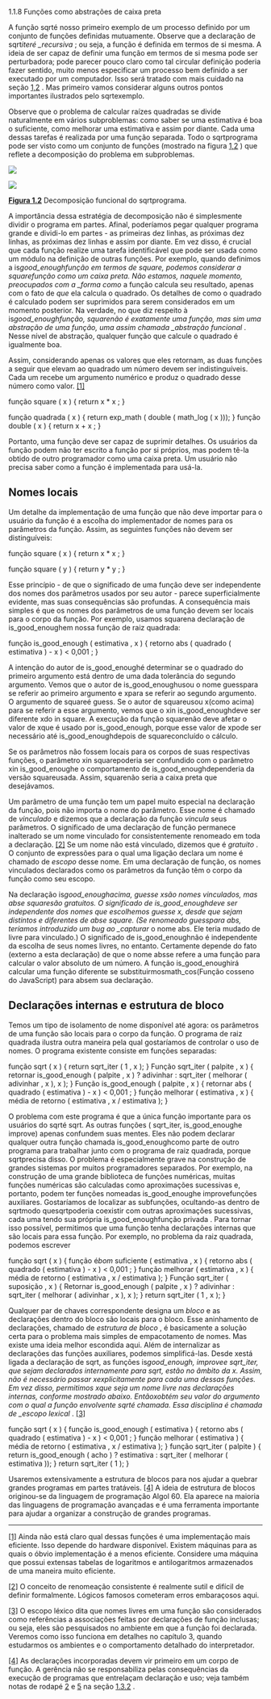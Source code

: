 1.1.8 Funções como abstrações de caixa preta

A função sqrté nosso primeiro exemplo de um processo definido por um conjunto de funções definidas mutuamente. Observe que a declaração de sqrt*iteré \_recursiva* ; ou seja, a função é definida em termos de si mesma. A ideia de ser capaz de definir uma função em termos de si mesma pode ser perturbadora; pode parecer pouco claro como tal circular definição poderia fazer sentido, muito menos especificar um processo bem definido a ser executado por um computador. Isso será tratado com mais cuidado na seção [1,2](https://so45nujb3h4koud7nsjm2lne4u-ac4c6men2g7xr2a-github.translate.goog/sicp/chapters/1.2.html) . Mas primeiro vamos considerar alguns outros pontos importantes ilustrados pelo sqrtexemplo.

Observe que o problema de calcular raízes quadradas se divide naturalmente em vários subproblemas: como saber se uma estimativa é boa o suficiente, como melhorar uma estimativa e assim por diante. Cada uma dessas tarefas é realizada por uma função separada. Todo o sqrtprograma pode ser visto como um conjunto de funções (mostrado na figura [1,2](https://so45nujb3h4koud7nsjm2lne4u-ac4c6men2g7xr2a-github.translate.goog/sicp/chapters/1.1.8.html#fig_1.2) ) que reflete a decomposição do problema em subproblemas.

![](https://source-academy.github.io/sicp/img_javascript/ch1-Z-G-6.svg)

![](https://source-academy.github.io/sicp/img_javascript/ch1-Z-G-6.svg)

**[Figura 1.2](https://so45nujb3h4koud7nsjm2lne4u-ac4c6men2g7xr2a-github.translate.goog/sicp/chapters/1.1.8.html#fig_1.2)** Decomposição funcional do sqrtprograma.

A importância dessa estratégia de decomposição não é simplesmente dividir o programa em partes. Afinal, poderíamos pegar qualquer programa grande e dividi-lo em partes - as primeiras dez linhas, as próximas dez linhas, as próximas dez linhas e assim por diante. Em vez disso, é crucial que cada função realize uma tarefa identificável que pode ser usada como um módulo na definição de outras funções. Por exemplo, quando definimos a is*good_enoughfunção em termos de square, podemos considerar a squarefunção como um caixa preta. Não estamos, naquele momento, preocupados com a \_forma como* a função calcula seu resultado, apenas com o fato de _que_ ela calcula o quadrado. Os detalhes de como o quadrado é calculado podem ser suprimidos para serem considerados em um momento posterior. Na verdade, no que diz respeito à is*good_enoughfunção, squarenão é exatamente uma função, mas sim uma abstração de uma função, uma assim chamada \_abstração funcional* . Nesse nível de abstração, qualquer função que calcule o quadrado é igualmente boa.

Assim, considerando apenas os valores que eles retornam, as duas funções a seguir que elevam ao quadrado um número devem ser indistinguíveis. Cada um recebe um argumento numérico e produz o quadrado desse número como valor. [[1]](https://so45nujb3h4koud7nsjm2lne4u-ac4c6men2g7xr2a-github.translate.goog/sicp/chapters/1.1.8.html#footnote-1)

função square ( x ) { return x \* x ; }

função quadrada ( x ) { return exp_math ( double ( math_log ( x ))); } função double ( x ) { return x + x ; }

Portanto, uma função deve ser capaz de suprimir detalhes. Os usuários da função podem não ter escrito a função por si próprios, mas podem tê-la obtido de outro programador como uma caixa preta. Um usuário não precisa saber como a função é implementada para usá-la.

## Nomes locais

Um detalhe da implementação de uma função que não deve importar para o usuário da função é a escolha do implementador de nomes para os parâmetros da função. Assim, as seguintes funções não devem ser distinguíveis:

função square ( x ) { return x \* x ; }

função square ( y ) { return y \* y ; }

Esse princípio - de que o significado de uma função deve ser independente dos nomes dos parâmetros usados ​​por seu autor - parece superficialmente evidente, mas suas consequências são profundas. A consequência mais simples é que os nomes dos parâmetros de uma função devem ser locais para o corpo da função. Por exemplo, usamos squarena declaração de is_good_enoughem nossa função de raiz quadrada:

função is_good_enough ( estimativa , x ) { retorno abs ( quadrado ( estimativa ) - x ) < 0,001 ; }

A intenção do autor de is_good_enoughé determinar se o quadrado do primeiro argumento está dentro de uma dada tolerância do segundo argumento. Vemos que o autor de is_good_enoughusou o nome guesspara se referir ao primeiro argumento e xpara se referir ao segundo argumento. O argumento de squareé guess. Se o autor de squareusou x(como acima) para se referir a esse argumento, vemos que o xin is_good_enoughdeve ser diferente xdo in square. A execução da função squarenão deve afetar o valor de xque é usado por is_good_enough, porque esse valor de xpode ser necessário até is_good_enoughdepois de squareconcluído o cálculo.

Se os parâmetros não fossem locais para os corpos de suas respectivas funções, o parâmetro xin squarepoderia ser confundido com o parâmetro xin is_good_enoughe o comportamento de is_good_enoughdependeria da versão squareusada. Assim, squarenão seria a caixa preta que desejávamos.

Um parâmetro de uma função tem um papel muito especial na declaração da função, pois não importa o nome do parâmetro. Esse nome é chamado de _vinculado_ e dizemos que a declaração da função _vincula_ seus parâmetros. O significado de uma declaração de função permanece inalterado se um nome vinculado for consistentemente renomeado em toda a declaração. [[2]](https://so45nujb3h4koud7nsjm2lne4u-ac4c6men2g7xr2a-github.translate.goog/sicp/chapters/1.1.8.html#footnote-2) Se um nome não está vinculado, dizemos que é _gratuito_ . O conjunto de expressões para o qual uma ligação declara um nome é chamado de _escopo_ desse nome. Em uma declaração de função, os nomes vinculados declarados como os parâmetros da função têm o corpo da função como seu escopo.

Na declaração is*good_enoughacima, guesse xsão nomes vinculados, mas abse squaresão gratuitos. O significado de is_good_enoughdeve ser independente dos nomes que escolhemos guesse x, desde que sejam distintos e diferentes de abse square. (Se renomeado guesspara abs, teríamos introduzido um bug ao \_capturar* o nome abs. Ele teria mudado de livre para vinculado.) O significado de is_good_enoughnão é independente da escolha de seus nomes livres, no entanto. Certamente depende do fato (externo a esta declaração) de que o nome absse refere a uma função para calcular o valor absoluto de um número. A função is_good_enoughirá calcular uma função diferente se substituirmosmath_cos(Função cosseno do JavaScript) para absem sua declaração.

## Declarações internas e estrutura de bloco

Temos um tipo de isolamento de nome disponível até agora: os parâmetros de uma função são locais para o corpo da função. O programa de raiz quadrada ilustra outra maneira pela qual gostaríamos de controlar o uso de nomes. O programa existente consiste em funções separadas:

função sqrt ( x ) { return sqrt_iter ( 1 , x ); } Função sqrt_iter ( palpite , x ) { retornar is_good_enough ( palpite , x ) ? adivinhar : sqrt_iter ( melhorar ( adivinhar , x ), x ); } Função is_good_enough ( palpite , x ) { retornar abs ( quadrado ( estimativa ) - x ) < 0,001 ; } função melhorar ( estimativa , x ) { média de retorno ( estimativa , x / estimativa ); }

O problema com este programa é que a única função importante para os usuários do sqrté sqrt. As outras funções ( sqrt_iter, is_good_enoughe improve) apenas confundem suas mentes. Eles não podem declarar qualquer outra função chamada is_good_enoughcomo parte de outro programa para trabalhar junto com o programa de raiz quadrada, porque sqrtprecisa disso. O problema é especialmente grave na construção de grandes sistemas por muitos programadores separados. Por exemplo, na construção de uma grande biblioteca de funções numéricas, muitas funções numéricas são calculadas como aproximações sucessivas e, portanto, podem ter funções nomeadas is_good_enoughe improvefunções auxiliares. Gostaríamos de localizar as subfunções, ocultando-as dentro de sqrtmodo quesqrtpoderia coexistir com outras aproximações sucessivas, cada uma tendo sua própria is_good_enoughfunção privada . Para tornar isso possível, permitimos que uma função tenha declarações internas que são locais para essa função. Por exemplo, no problema da raiz quadrada, podemos escrever

função sqrt ( x ) { função é*bom* suficiente ( estimativa , x ) { retorno abs ( quadrado ( estimativa ) - x ) < 0,001 ; } função melhorar ( estimativa , x ) { média de retorno ( estimativa , x / estimativa ); } Função sqrt_iter ( suposição , x ) { Retornar is_good_enough ( palpite , x ) ? adivinhar : sqrt_iter ( melhorar ( adivinhar , x ), x ); } return sqrt_iter ( 1 , x ); }

Qualquer par de chaves correspondente designa um _bloco_ e as declarações dentro do bloco são locais para o bloco. Esse aninhamento de declarações, chamado de _estrutura de bloco_ , é basicamente a solução certa para o problema mais simples de empacotamento de nomes. Mas existe uma ideia melhor escondida aqui. Além de internalizar as declarações das funções auxiliares, podemos simplificá-las. Desde xestá ligada a declaração de sqrt, as funções is*good_enough, improvee sqrt_iter, que sejam declarados internamente para sqrt, estão no âmbito da x. Assim, não é necessário passar xexplicitamente para cada uma dessas funções. Em vez disso, permitimos xque seja um nome livre nas declarações internas, conforme mostrado abaixo. Entãoxobtém seu valor do argumento com o qual a função envolvente sqrté chamada. Essa disciplina é chamada de \_escopo lexical* . [[3]](https://so45nujb3h4koud7nsjm2lne4u-ac4c6men2g7xr2a-github.translate.goog/sicp/chapters/1.1.8.html#footnote-3)

função sqrt ( x ) { função is_good_enough ( estimativa ) { retorno abs ( quadrado ( estimativa ) - x ) < 0,001 ; } função melhorar ( estimativa ) { média de retorno ( estimativa , x / estimativa ); } função sqrt_iter ( palpite ) { return is_good_enough ( acho ) ? estimativa : sqrt_iter ( melhorar ( estimativa )); } return sqrt_iter ( 1 ); }

Usaremos extensivamente a estrutura de blocos para nos ajudar a quebrar grandes programas em partes tratáveis. [[4]](https://so45nujb3h4koud7nsjm2lne4u-ac4c6men2g7xr2a-github.translate.goog/sicp/chapters/1.1.8.html#footnote-4) A ideia de estrutura de blocos originou-se da linguagem de programação Algol 60. Ela aparece na maioria das linguagens de programação avançadas e é uma ferramenta importante para ajudar a organizar a construção de grandes programas.

---

[[1]](https://so45nujb3h4koud7nsjm2lne4u-ac4c6men2g7xr2a-github.translate.goog/sicp/chapters/1.1.8.html#footnote-link-1) Ainda não está claro qual dessas funções é uma implementação mais eficiente. Isso depende do hardware disponível. Existem máquinas para as quais o óbvio implementação é a menos eficiente. Considere uma máquina que possui extensas tabelas de logaritmos e antilogaritmos armazenados de uma maneira muito eficiente.

[[2]](https://so45nujb3h4koud7nsjm2lne4u-ac4c6men2g7xr2a-github.translate.goog/sicp/chapters/1.1.8.html#footnote-link-2) O conceito de renomeação consistente é realmente sutil e difícil de definir formalmente. Lógicos famosos cometeram erros embaraçosos aqui.

[[3]](https://so45nujb3h4koud7nsjm2lne4u-ac4c6men2g7xr2a-github.translate.goog/sicp/chapters/1.1.8.html#footnote-link-3) O escopo léxico dita que nomes livres em uma função são considerados como referências a associações feitas por declarações de função inclusas; ou seja, eles são pesquisados ​​no ambiente em que a função foi declarada. Veremos como isso funciona em detalhes no capítulo 3, quando estudarmos os ambientes e o comportamento detalhado do interpretador.

[[4]](https://so45nujb3h4koud7nsjm2lne4u-ac4c6men2g7xr2a-github.translate.goog/sicp/chapters/1.1.8.html#footnote-link-4) As declarações incorporadas devem vir primeiro em um corpo de função. A gerência não se responsabiliza pelas consequências da execução de programas que entrelaçam declaração e uso; veja também notas de rodapé [2](https://so45nujb3h4koud7nsjm2lne4u-ac4c6men2g7xr2a-github.translate.goog/sicp/chapters/1.3.2.html#footnote-2) e [5](https://so45nujb3h4koud7nsjm2lne4u-ac4c6men2g7xr2a-github.translate.goog/sicp/chapters/1.3.2.html#footnote-5) na seção [1.3.2](https://so45nujb3h4koud7nsjm2lne4u-ac4c6men2g7xr2a-github.translate.goog/sicp/chapters/1.3.2.html) .
